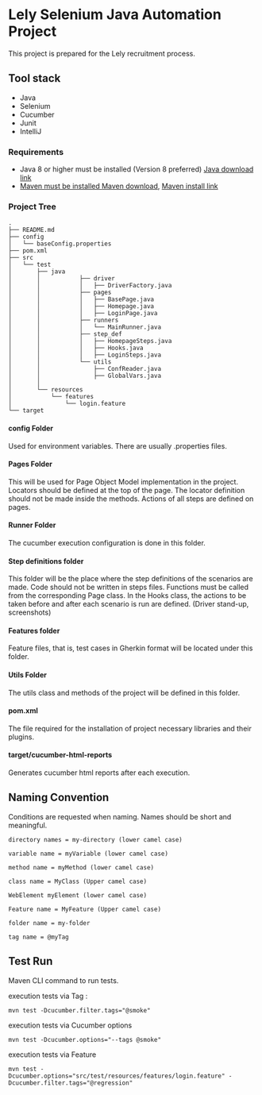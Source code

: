 <h1>Lely Selenium Java Automation Project</h1>
This project is prepared for the Lely recruitment process.
<h2>Tool stack</h2>

* Java
* Selenium
* Cucumber
* Junit
* IntelliJ

<h3>Requirements</h3>

* Java 8 or higher must be installed (Version 8 preferred) <a href="https://www.oracle.com/java/technologies/downloads/#java8"> Java download link
* Maven must be installed <a href="https://maven.apache.org/download.cgi">Maven download</a>, <a href="https://maven.apache.org/install.html"> Maven install link</a>


<h3>Project Tree</h3>

```
.
├── README.md
├── config
│   └── baseConfig.properties
├── pom.xml
├── src
│   └── test
│       ├── java
│       │           ├── driver
│       │           │   ├── DriverFactory.java
│       │           ├── pages
│       │           │   ├── BasePage.java
│       │           │   ├── Homepage.java
│       │           │   ├── LoginPage.java
│       │           ├── runners
│       │           │   └── MainRunner.java
│       │           ├── step_def
│       │           │   ├── HomepageSteps.java
│       │           │   ├── Hooks.java
│       │           │   ├── LoginSteps.java
│       │           └── utils
│       │               ├── ConfReader.java
│       │               ├── GlobalVars.java
│       │               
│       └── resources
│           └── features
│               └── login.feature
└── target
```

<h4>config Folder</h4>
Used for environment variables. There are usually .properties files.

<h4>Pages Folder</h4>
This will be used for Page Object Model implementation in the project. Locators should be defined at the top of the page.
The locator definition should not be made inside the methods. Actions of all steps are defined on pages.

<h4>Runner Folder</h4>
The cucumber execution configuration is done in this folder.

<h4>Step definitions folder</h4>
This folder will be the place where the step definitions of the scenarios are made. Code should not be written in steps files. Functions must be called from the corresponding Page class.
In the Hooks class, the actions to be taken before and after each scenario is run are defined. (Driver stand-up, screenshots)

<h4>Features folder</h4>
Feature files, that is, test cases in Gherkin format will be located under this folder.

<h4>Utils Folder</h4>
The utils class and methods of the project will be defined in this folder.
<h4>pom.xml</h4>
The file required for the installation of project necessary libraries and their plugins.

<h4>target/cucumber-html-reports</h4>
Generates cucumber html reports after each execution.

<h2>Naming Convention</h2>

Conditions are requested when naming. Names should be short and meaningful.

``directory names = my-directory (lower camel case)``

``variable name = myVariable (lower camel case)``

``method name = myMethod (lower camel case)``

``class name = MyClass (Upper camel case)``

``WebElement myElement (lower camel case)``

``Feature name = MyFeature (Upper camel case)``

``folder name = my-folder``

``tag name = @myTag``



<h2> Test Run </h2>

Maven CLI command to run tests.

execution tests via Tag :

``
mvn test -Dcucumber.filter.tags="@smoke"
``

execution tests via Cucumber options

``
mvn test -Dcucumber.options="--tags @smoke"
``

execution tests via Feature

``
mvn test -Dcucumber.options="src/test/resources/features/login.feature" -Dcucumber.filter.tags="@regression"
``
